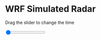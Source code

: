 <h1>WRF Simulated Radar</h1>
<p>Drag the slider to change the time</p>

<div class="slidecontainer">
<input oninput='setImage(this)' class="slider" type="range" min="0" max="49" value="0" step="1" />
<img id='img'/>
</div>

<script>
var img = document.getElementById('img');
var img_array = ['/assets/images/wrf/rf_wrfout_d01_2020-04-13_12:00:00.png',
'/assets/images/wrf/rf_wrfout_d01_2020-04-13_13:00:00.png',
'/assets/images/wrf/rf_wrfout_d01_2020-04-13_14:00:00.png',
'/assets/images/wrf/rf_wrfout_d01_2020-04-13_15:00:00.png',
'/assets/images/wrf/rf_wrfout_d01_2020-04-13_16:00:00.png',
'/assets/images/wrf/rf_wrfout_d01_2020-04-13_17:00:00.png',
'/assets/images/wrf/rf_wrfout_d01_2020-04-13_18:00:00.png',
'/assets/images/wrf/rf_wrfout_d01_2020-04-13_19:00:00.png',
'/assets/images/wrf/rf_wrfout_d01_2020-04-13_20:00:00.png',
'/assets/images/wrf/rf_wrfout_d01_2020-04-13_21:00:00.png',
'/assets/images/wrf/rf_wrfout_d01_2020-04-13_22:00:00.png',
'/assets/images/wrf/rf_wrfout_d01_2020-04-13_23:00:00.png',
'/assets/images/wrf/rf_wrfout_d01_2020-04-14_00:00:00.png',
'/assets/images/wrf/rf_wrfout_d01_2020-04-14_01:00:00.png',
'/assets/images/wrf/rf_wrfout_d01_2020-04-14_02:00:00.png',
'/assets/images/wrf/rf_wrfout_d01_2020-04-14_03:00:00.png',
'/assets/images/wrf/rf_wrfout_d01_2020-04-14_04:00:00.png',
'/assets/images/wrf/rf_wrfout_d01_2020-04-14_05:00:00.png',
'/assets/images/wrf/rf_wrfout_d01_2020-04-14_06:00:00.png',
'/assets/images/wrf/rf_wrfout_d01_2020-04-14_07:00:00.png',
'/assets/images/wrf/rf_wrfout_d01_2020-04-14_08:00:00.png',
'/assets/images/wrf/rf_wrfout_d01_2020-04-14_09:00:00.png',
'/assets/images/wrf/rf_wrfout_d01_2020-04-14_10:00:00.png',
'/assets/images/wrf/rf_wrfout_d01_2020-04-14_11:00:00.png',
'/assets/images/wrf/rf_wrfout_d01_2020-04-14_12:00:00.png',
'/assets/images/wrf/rf_wrfout_d01_2020-04-14_13:00:00.png',
'/assets/images/wrf/rf_wrfout_d01_2020-04-14_14:00:00.png',
'/assets/images/wrf/rf_wrfout_d01_2020-04-14_15:00:00.png',
'/assets/images/wrf/rf_wrfout_d01_2020-04-14_16:00:00.png',
'/assets/images/wrf/rf_wrfout_d01_2020-04-14_17:00:00.png',
'/assets/images/wrf/rf_wrfout_d01_2020-04-14_18:00:00.png',
'/assets/images/wrf/rf_wrfout_d01_2020-04-14_19:00:00.png',
'/assets/images/wrf/rf_wrfout_d01_2020-04-14_20:00:00.png',
'/assets/images/wrf/rf_wrfout_d01_2020-04-14_21:00:00.png',
'/assets/images/wrf/rf_wrfout_d01_2020-04-14_22:00:00.png',
'/assets/images/wrf/rf_wrfout_d01_2020-04-14_23:00:00.png',
'/assets/images/wrf/rf_wrfout_d01_2020-04-15_00:00:00.png',
'/assets/images/wrf/rf_wrfout_d01_2020-04-15_01:00:00.png',
'/assets/images/wrf/rf_wrfout_d01_2020-04-15_02:00:00.png',
'/assets/images/wrf/rf_wrfout_d01_2020-04-15_03:00:00.png',
'/assets/images/wrf/rf_wrfout_d01_2020-04-15_04:00:00.png',
'/assets/images/wrf/rf_wrfout_d01_2020-04-15_05:00:00.png',
'/assets/images/wrf/rf_wrfout_d01_2020-04-15_06:00:00.png',
'/assets/images/wrf/rf_wrfout_d01_2020-04-15_07:00:00.png',
'/assets/images/wrf/rf_wrfout_d01_2020-04-15_08:00:00.png',
'/assets/images/wrf/rf_wrfout_d01_2020-04-15_09:00:00.png',
'/assets/images/wrf/rf_wrfout_d01_2020-04-15_10:00:00.png',
'/assets/images/wrf/rf_wrfout_d01_2020-04-15_11:00:00.png',
'/assets/images/wrf/rf_wrfout_d01_2020-04-15_12:00:00.png',];
function setImage(obj)
{
        var value = obj.value;
        img.src = img_array[value];

}
</script>
